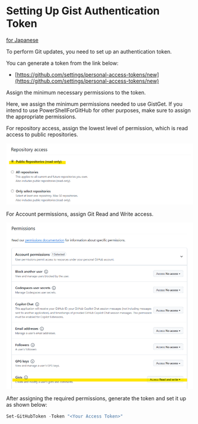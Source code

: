 # Setting Up Gist Authentication Token

[for Japanese](ja-jp/Set-GitHubToken.md)

To perform Git updates, you need to set up an authentication token.

You can generate a token from the link below:

- [https://github.com/settings/personal-access-tokens/new](https://github.com/settings/personal-access-tokens/new)

Assign the minimum necessary permissions to the token.

Here, we assign the minimum permissions needed to use GistGet. If you intend to use PowerShellForGitHub for other purposes, make sure to assign the appropriate permissions.

For repository access, assign the lowest level of permission, which is read access to public repositories.

![](images/repository-access.png)

For Account permissions, assign Git Read and Write access.

![](images/account-permissions.png)

After assigning the required permissions, generate the token and set it up as shown below:

```powershell
Set-GitHubToken -Token "<Your Access Token>"
```

